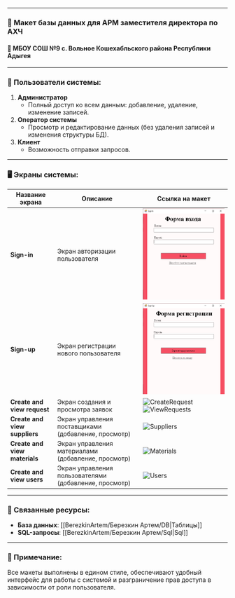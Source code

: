 
___
### 🔹 Макет базы данных для АРМ заместителя директора по АХЧ  
#### 📍 МБОУ СОШ №9 с. Вольное Кошехабльского района Республики Адыгея  

---

### 👥 Пользователи системы:
1. **Администратор**  
   - Полный доступ ко всем данным: добавление, удаление, изменение записей.  
2. **Оператор системы**  
   - Просмотр и редактирование данных (без удаления записей и изменения структуры БД).  
3. **Клиент**  
   - Возможность отправки запросов.  

---

### 🖥️ Экраны системы:

| Название экрана               | Описание                                               | Ссылка на макет                                                                             |
| ----------------------------- | ------------------------------------------------------ | ------------------------------------------------------------------------------------------- |
| **Sign-in**                   | Экран авторизации пользователя                         | ![SignIn](BerezkinArtem/Березкин%20Артем/assets/SignIn.png)                                 |
| **Sign-up**                   | Экран регистрации нового пользователя                  | ![SignUp](BerezkinArtem/Березкин%20Артем/assets/SignUp.png)                                 |
| **Create and view request**   | Экран создания и просмотра заявок                      | ![CreateRequest](Create%20requests.png) ![ViewRequests](Create%20and%20view%20requests.png) |
| **Create and view suppliers** | Экран управления поставщиками (добавление, просмотр)   | ![Suppliers](Create%20and%20view%20suppliers.png)                                           |
| **Create and view materials** | Экран управления материалами (добавление, просмотр)    | ![Materials](Create%20and%20view%20materials.png)                                           |
| **Create and view users**     | Экран управления пользователями (добавление, просмотр) | ![Users](Create%20and%20view%20users.png)                                                   |

---

### 🔗 Связанные ресурсы:
- **База данных**: [[BerezkinArtem/Березкин Артем/DB|Таблицы]] 
- **SQL-запросы**: [[BerezkinArtem/Березкин Артем/Sql|Sql]]  

---

### 📌 Примечание:
Все макеты выполнены в едином стиле, обеспечивают удобный интерфейс для работы с системой и разграничение прав доступа в зависимости от роли пользователя.
